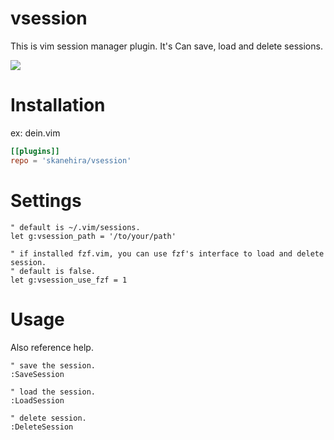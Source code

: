 # vsession
This is vim session manager plugin.
It's Can save, load and delete sessions.

![](screenshots/vsession.gif)

# Installation
ex: dein.vim

```toml
[[plugins]]
repo = 'skanehira/vsession'
```

# Settings
```vim
" default is ~/.vim/sessions.
let g:vsession_path = '/to/your/path'

" if installed fzf.vim, you can use fzf's interface to load and delete session.
" default is false.
let g:vsession_use_fzf = 1
```

# Usage
Also reference help.

```vim
" save the session.
:SaveSession

" load the session.
:LoadSession

" delete session.
:DeleteSession
```

